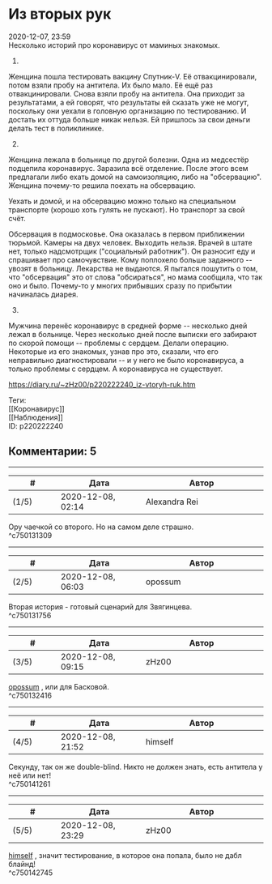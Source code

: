 Из вторых рук
=============

  
2020-12-07, 23:59  
 Несколько историй про коронавирус от маминых знакомых.   
   
 1.   
   
 Женщина пошла тестировать вакцину Спутник-V. Её отвакцинировали, потом взяли пробу на антитела. Их было мало. Её ещё раз отвакцинировали. Снова взяли пробу на антитела. Она приходит за результатами, а ей говорят, что результаты ей сказать уже не могут, поскольку они уехали в головную организацию по тестированию. И достать их оттуда больше никак нельзя. Ей пришлось за свои деньги делать тест в поликлинике.   
   
 2.   
   
 Женщина лежала в больнице по другой болезни. Одна из медсестёр подцепила коронавирус. Заразила всё отделение. После этого всем предлагали либо ехать домой на самоизоляцию, либо на "обсервацию". Женщина почему-то решила поехать на обсервацию.   
   
 Уехать и домой, и на обсервацию можно только на специальном транспорте (хорошо хоть гулять не пускают). Но транспорт за свой счёт.   
   
 Обсервация в подмосковье. Она оказалась в первом приближении тюрьмой. Камеры на двух человек. Выходить нельзя. Врачей в штате нет, только надсмотрщик ("социальный работник"). Он разносит еду и спрашивает про самочувствие. Кому поплохело больше заданного -- увозят в больницу. Лекарства не выдаются. Я пытался пошутить о том, что "обсервация" это от слова "обсираться", но мама сообщила, что так оно и было. Почему-то у многих прибывших сразу по прибытии начиналась диарея.   
   
 3.   
   
 Мужчина перенёс коронавирус в средней форме -- несколько дней лежал в больнице. Через несколько дней после выписки его забирают по скорой помощи -- проблемы с сердцем. Делали операцию. Некоторые из его знакомых, узнав про это, сказали, что его неправильно диагностировали -- и у него не было коронавируса, а только проблемы с сердцем. А коронавируса не существует.   
  
<https://diary.ru/~zHz00/p220222240_iz-vtoryh-ruk.htm>  
  
Теги:  
[[Коронавирус]]  
[[Наблюдения]]  
ID: p220222240  


Комментарии: 5
--------------

  


---



|         #         |              Дата              |                     Автор                     |           ID           |
| --- | --- | --- | --- |
| (1/5) | 2020-12-08, 02:14 | Alexandra Rei | c750131309 |

  
  Ору чаечкой со второго. Но на самом деле страшно.    
 ^c750131309

---



|         #         |              Дата              |                     Автор                     |           ID           |
| --- | --- | --- | --- |
| (2/5) | 2020-12-08, 06:03 | opossum | c750131756 |

  
 Вторая история - готовый сценарий для Звягинцева.   
 ^c750131756

---



|         #         |              Дата              |                     Автор                     |           ID           |
| --- | --- | --- | --- |
| (3/5) | 2020-12-08, 09:15 | zHz00 | c750132416 |

  
  [opossum](http://pssm.diary.ru "змей о двух головах")  , или для Басковой.   
 ^c750132416

---



|         #         |              Дата              |                     Автор                     |           ID           |
| --- | --- | --- | --- |
| (4/5) | 2020-12-08, 21:52 | himself | c750141261 |

  
 Секунду, так он же double-blind. Никто не должен знать, есть антитела у неё или нет!   
 ^c750141261

---



|         #         |              Дата              |                     Автор                     |           ID           |
| --- | --- | --- | --- |
| (5/5) | 2020-12-08, 23:29 | zHz00 | c750142745 |

  
  [himself](http://himself.diary.ru "void")  , значит тестирование, в которое она попала, было не дабл блайнд!   
 ^c750142745